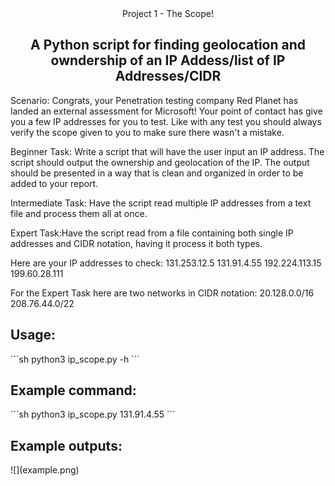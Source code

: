 <div align="center">
    <hi>Project 1 - The Scope!</h1>
    <h2>A Python script for finding geolocation and owndership of an IP Addess/list of IP Addresses/CIDR</h2>
</div>

<div>
<p>
Scenario: Congrats, your Penetration testing company Red Planet has landed an external assessment for Microsoft! Your point of contact has give you a few IP addresses for you to test. Like with any test you should always verify the scope given to you to make sure there wasn't a mistake.

Beginner Task: Write a script that will have the user input an IP address. The script should output the ownership and geolocation of the IP. The output should be presented in a way that is clean and organized in order to be added to your report.

Intermediate Task:  Have the script read multiple IP addresses from a text file and process them all at once.

Expert Task:Have the script read from a file containing both single IP addresses and CIDR notation, having it process it both types.

Here are your IP addresses to check:
131.253.12.5
131.91.4.55
192.224.113.15
199.60.28.111

For the Expert Task here are two networks in CIDR notation:
20.128.0.0/16
208.76.44.0/22
</p>

</div>

<h2>Usage:</h2>
```sh
python3 ip_scope.py -h
```
<h2>Example command:</h2>
```sh
python3 ip_scope.py 131.91.4.55
```
<div>
<h2>Example outputs:</h2>
![](example.png)
</div>